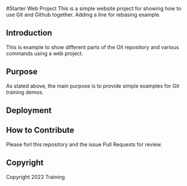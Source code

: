 #Starter Web Project
This is a simple website project for showing how to use Git and Github together. Adding a line for rebasing example.

## Introduction
This is example to show different parts of the Git repository and various commands using a web project.

## Purpose
As stated above, the main purpose is to provide simple examples for Git training demos.


## Deployment

## How to Contribute
Please forl this repository and the issue Pull Requests for review.

## Copyright
Copyright 2022 Training